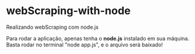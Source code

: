 # webScraping-with-node
Realizando webScraping com node.js

<p>Para rodar a aplicação, apenas tenha o <strong>node.js</strong> instalado em sua máquina.
  Basta rodar no terminal "node app.js", e o arquivo será baixado!
 </p>
